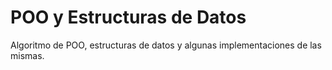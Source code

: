 # POO y Estructuras de Datos
Algoritmo de POO, estructuras de datos y algunas implementaciones de las mismas.
